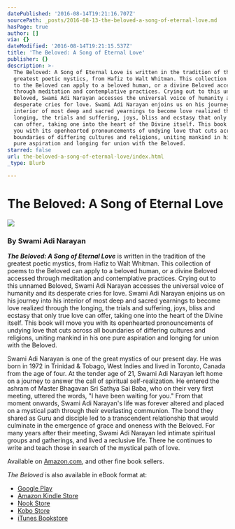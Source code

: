 ```yaml
---
datePublished: '2016-08-14T19:21:16.707Z'
sourcePath: _posts/2016-08-13-the-beloved-a-song-of-eternal-love.md
hasPage: true
author: []
via: {}
dateModified: '2016-08-14T19:21:15.537Z'
title: 'The Beloved: A Song of Eternal Love'
publisher: {}
description: >-
  The Beloved: A Song of Eternal Love is written in the tradition of the
  greatest poetic mystics, from Hafiz to Walt Whitman. This collection of poems
  to the Beloved can apply to a beloved human, or a divine Beloved accessed
  through meditation and contemplative practices. Crying out to this unnamed
  Beloved, Swami Adi Narayan accesses the universal voice of humanity and its
  desperate cries for love. Swami Adi Narayan enjoins us on his journey into his
  interior of most deep and sacred yearnings to become love realized through the
  longing, the trials and suffering, joys, bliss and ecstasy that only true love
  can offer, taking one into the heart of the Divine itself. This book will move
  you with its openhearted pronouncements of undying love that cuts across all
  boundaries of differing cultures and religions, uniting mankind in his one
  pure aspiration and longing for union with the Beloved.
starred: false
url: the-beloved-a-song-of-eternal-love/index.html
_type: Blurb

---
```

# The Beloved: A Song of Eternal Love
![](https://the-grid-user-content.s3-us-west-2.amazonaws.com/ca6476bb-7496-4755-a8c0-5c18bd6d81b3.jpg)

### By Swami Adi Narayan

_**The Beloved: A Song of Eternal Love**_ is written in the tradition of the greatest poetic mystics, from Hafiz to Walt Whitman. This collection of poems to the Beloved can apply to a beloved human, or a divine Beloved accessed through meditation and contemplative practices. Crying out to this unnamed Beloved, Swami Adi Narayan accesses the universal voice of humanity and its desperate cries for love. Swami Adi Narayan enjoins us on his journey into his interior of most deep and sacred yearnings to become love realized through the longing, the trials and suffering, joys, bliss and ecstasy that only true love can offer, taking one into the heart of the Divine itself. This book will move you with its openhearted pronouncements of undying love that cuts across all boundaries of differing cultures and religions, uniting mankind in his one pure aspiration and longing for union with the Beloved.

Swami Adi Narayan is one of the great mystics of our present day. He was born in 1972 in Trinidad & Tobago, West Indies and lived in Toronto, Canada from the age of four. At the tender age of 21, Swami Adi Narayan left home on a journey to answer the call of spiritual self-realization. He entered the ashram of Master Bhagavan Sri Sathya Sai Baba, who on their very first meeting, uttered the words, "I have been waiting for you." From that moment onwards, Swami Adi Narayan's life was forever altered and placed on a mystical path through their everlasting communion. The bond they shared as Guru and disciple led to a transcendent relationship that would culminate in the emergence of grace and oneness with the Beloved. For many years after their meeting, Swami Adi Narayan led intimate spiritual groups and gatherings, and lived a reclusive life. There he continues to write and teach those in search of the mystical path of love.

Available on [Amazon.com][0], and other fine book sellers.

_The Beloved_ is also available in eBook format at:

* [Google Play][1]
* [Amazon Kindle Store][2]
* [Nook Store][3]
* [Kobo Store][4]
* [iTunes Bookstore][5]

[0]: https://www.amazon.com/Beloved-Song-Eternal-Love/dp/1460238257
[1]: https://play.google.com/store/search?q=9781460238264&c=books
[2]: http://www.amazon.com/dp/B00JPNIIPW/?tag=friesenpressc-20
[3]: http://www.barnesandnoble.com/s/The%20Beloved+Swami%20Adi%20Narayan?store=ebook
[4]: http://www.kobobooks.com/search/search.html?q=9781460238264
[5]: http://itunes.apple.com/us/book/isbn9781460238264